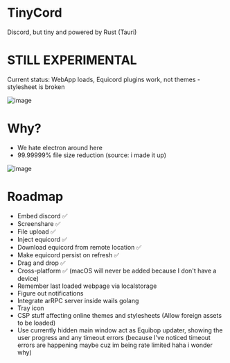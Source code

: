 # TinyCord
Discord, but tiny and powered by Rust (Tauri)

# STILL EXPERIMENTAL
Current status: WebApp loads, Equicord plugins work, not themes - stylesheet is broken

![image](https://github.com/user-attachments/assets/bca2f7cd-9609-428e-a9c2-9e0651c53508)

# Why?
- We hate electron around here
- 99.99999% file size reduction (source: i made it up)

![image](https://github.com/user-attachments/assets/255abd07-23ae-478a-9e81-e6ac268b8a0b)

# Roadmap
- Embed discord ✅
- Screenshare ✅
- File upload ✅
- Inject equicord ✅
- Download equicord from remote location ✅
- Make equicord persist on refresh ✅
- Drag and drop ✅
- Cross-platform ✅ (macOS will never be added because I don't have a device)
- Remember last loaded webpage via localstorage
- Figure out notifications
- Integrate arRPC server inside wails golang
- Tray icon
- CSP stuff affecting online themes and stylesheets (Allow foreign assets to be loaded)
- Use currently hidden main window act as Equibop updater, showing the user progress and any timeout errors (because I've noticed timeout errors are happening maybe cuz im being rate limited haha i wonder why)